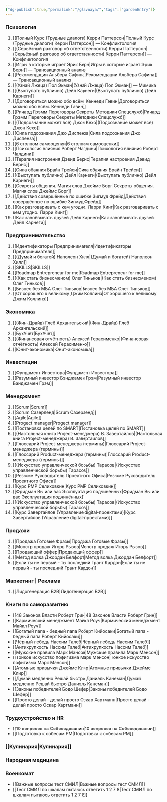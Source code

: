 ```yaml
---
{"dg-publish":true,"permalink":"/glavnaya/","tags":["gardenEntry"]}
---
```


### Психология
1. [[Полный Курс (Трудные диалоги) Керри Паттерсон\|Полный Курс (Трудные диалоги) Керри Паттерсон]] — Конфликтология
2. [[(Серьёзный разговор об ответственности) Керри Паттерсон\|(Серьёзный разговор об ответственности) Керри Паттерсон]] — Конфликтология
3. [[Игры в которые играет Эрик Берн\|Игры в которые играет Эрик Берн]] — Трансакционный анализ
4. [[Рекомендации Альбера Сафина\|Рекомендации Альбера Сафина]] — Трансакционный анализ
5. [[(Узнай Лжеца) Пол Экман\|(Узнай Лжеца) Пол Экман]] — Мимика
6. [[(Выступать публично) Дейл Карнеги\|(Выступать публично) Дейл Карнеги]]
7. [[Договориться можно обо всём. Кеннеди Гэвин\|Договориться можно обо всём. Кеннеди Гэвин]]
8. [[Ричард Грэмм Переговоры Секреты Методики Спецслужб\|Ричард Грэмм Переговоры Секреты Методики Спецслужб]]
9.  [[(Подсознание может всё) Джон Кехо\|(Подсознание может всё) Джон Кехо]]
10. [[Сила подсознания Джо Диспенза\|Сила подсознания Джо Диспенза]]
11. [[6 столпом самооценки\|6 столпом самооценки]]
12. [[Психология влияния Роберт Чалдини\|Психология влияния Роберт Чалдини]]
13. [[Терапия настроения Дэвид Бернс\|Терапия настроения Дэвид Бернс]]
14. [[Сила обаяния Брайн Трейси\|Сила обаяния Брайн Трейси]]
15. [[(Выступать публично) Дейл Карнеги\|(Выступать публично) Дейл Карнеги]]
16. [[Секреты общения. Магия слов Джеймс Борг\|Секреты общения. Магия слов Джеймс Борг]]
17. [[Действия совершённые по ошибке Зигмуд Фрейд\|Действия совершённые по ошибке Зигмуд Фрейд]]
18. [[Как разговаривать с кем угодно. Ларри Кинг\|Как разговаривать с кем угодно. Ларри Кинг]]
19. [[Как завоёвывать друзей Дейл Карнеги\|Как завоёвывать друзей Дейл Карнеги]]
### Предпринимательство
1. [[Идентификаторы Предпринимателя\|Идентификаторы Предпринимателя]]
2. [[(Думай и богатей) Наполеон Хилл\|(Думай и богатей) Наполеон Хилл]]
3. [[SKILLS\|SKILLS]]
4. [[Roadmap Entrepreneur for me\|Roadmap Entrepreneur for me]]
5. [[(Как стать бизнесменом) Олег Тиньков\|(Как стать бизнесменом) Олег Тиньков]]
6. [[Бизнес без МБА Олег Тиньков\|Бизнес без МБА Олег Тиньков]]
7. [[От хорошего к великому Джим Коллинз\|От хорошего к великому Джим Коллинз]]
### Экономика
1. [[(Фин-Драйв) Глеб Архангельский\|(Фин-Драйв) Глеб Архангельский]]
2. [[БухУчёт\|БухУчёт]]
3. [[(Финансовая отчётность) Алексей Герасименко\|(Финансовая отчётность) Алексей Герасименко]]
4. [[Юнит-экономика\|Юнит-экономика]]
### Инвестиции
1. [[Фундамент Инвестора\|Фундамент Инвестора]] 
2. [[Разумный инвестор Бэнджамен Грэм\|Разумный инвестор Бэнджамен Грэм]]
### Менеджмент
1. [[Scrum\|Scrum]]
2. [[Scrum Сазерленд\|Scrum Сазерленд]]
3. [[Agile\|Agile]]
4. [[Progect manager\|Progect manager]]
5. [[Постановка целей по SMART\|Постановка целей по SMART]]
6. [[(Настольная книга Project-менеджера) В. Завертайлов\|(Настольная книга Project-менеджера) В. Завертайлов]]
7. [[Глоссарий Project-менеджера (термины)\|Глоссарий Project-менеджера (термины)]]
8. [[Глоссарий Product-менеджера (термины)\|Глоссарий Product-менеджера (термины)]]
9. [[(Искусство управленческой борьбы) Тарасов\|(Искусство управленческой борьбы) Тарасов]]
10. [[Резюме Руководитель Проектного Офиса\|Резюме Руководитель Проектного Офиса]]
11. [[Курс PMP Селиховкин\|Курс PMP Селиховкин]]
12. [[Фридман Вы или вас Эксплуатация подчинённых\|Фридман Вы или вас Эксплуатация подчинённых]]
13. [[(Искусство управленческой борьбы) Тарасов\|(Искусство управленческой борьбы) Тарасов]]
14. [[Курс Завертайлов (Управление digital-проектами)\|Курс Завертайлов (Управление digital-проектами)]]
### Продажи
1. [[Продажа Готовые Фразы\|Продажа Готовые Фразы]]
2. [[Монстр продаж Игорь Рызов\|Монстр продаж Игорь Рызов]]
3. [[Продающий оффер\|Продающий оффер]]
4. [[Метод волка Джордан Белфорт\|Метод волка Джордан Белфорт]] 
5. [[Если ты не первый - ты последний Грант Кардон\|Если ты не первый - ты последний Грант Кардон]]

### Маркетинг | Реклама
1. [[Лидогенерация B2B\|Лидогенерация B2B]]
### Книги по саморазвитию
- [[48 Законов Власти Роберт Грин\|48 Законов Власти Роберт Грин]]
- [[Кармический менеджмент Майкл Роуч\|Кармический менеджмент Майкл Роуч]]
- [[Богатый папа - бедный папа Роберт Кийосаки\|Богатый папа - бедный папа Роберт Кийосаки]]
- [[Чёрный лебедь Нассим Талеб\|Чёрный лебедь Нассим Талеб]]
- [[Антихрупкость Нассим Талеб\|Антихрупкость Нассим Талеб]]
- [[Мужские правила Марк Мэнсон\|Мужские правила Марк Мэнсон]]
- [[Тонкое искусство пофигизма Марк Мэнсон\|Тонкое искусство пофигизма Марк Мэнсон]]
- [[Атомные привычки Джеймс Клир\|Атомные привычки Джеймс Клир]]
- [[Думай медленно Решай быстро Даниэль Канеман\|Думай медленно Решай быстро Даниэль Канеман]]
- [[Законы победителей Бодо Шефер\|Законы победителей Бодо Шефер]]
- [[Просто делай - делай просто Оскар Хартманн\|Просто делай - делай просто Оскар Хартманн]]
### Трудоустройство и HR
- [[10 вопросов на Собеседовании\|10 вопросов на Собеседовании]]
- [[Подготовка к собесам PM\|Подготовка к собесам PM]]
### [[Кулинария\|Кулинария]]

### Народная медицина 
### Военкомат
- [[Важные вопросы тест СМИЛ\|Важные вопросы тест СМИЛ]]
- [[Тест СМИЛ по шкалам пытаюсь ответить 1 2 7 8\|Тест СМИЛ по шкалам пытаюсь ответить 1 2 7 8]]